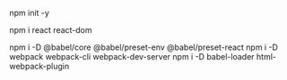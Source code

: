 npm init -y

npm i react react-dom

npm i -D @babel/core @babel/preset-env @babel/preset-react
npm i -D webpack webpack-cli webpack-dev-server
npm i -D babel-loader html-webpack-plugin